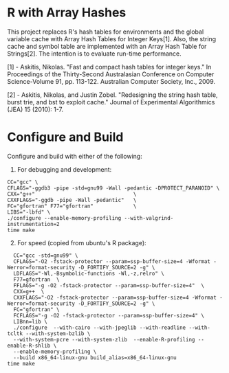 # R with Array Hashes

This project replaces R's hash tables for environments and the global
variable cache with Array Hash Tables for Integer Keys[1]. Also, the string cache and symbol table are implemented with an Array Hash Table for Strings[2]. The intention is to evaluate
run-time performance.

[1] - Askitis, Nikolas. "Fast and compact hash tables for integer keys." In Proceedings of the Thirty-Second Australasian Conference on Computer Science-Volume 91, pp. 113-122. Australian Computer Society, Inc., 2009.

[2] - Askitis, Nikolas, and Justin Zobel. "Redesigning the string hash table, burst trie, and bst to exploit cache." Journal of Experimental Algorithmics (JEA) 15 (2010): 1-7.

# Configure and Build

Configure and build with either of the following:

1. For debugging and development:

  ```
  CC="gcc" \
  CFLAGS="-ggdb3 -pipe -std=gnu99 -Wall -pedantic -DPROTECT_PARANOID" \
  CXX="g++"                                \
  CXXFLAGS="-ggdb -pipe -Wall -pedantic"   \
  FC="gfortran" F77="gfortran"             \
  LIBS="-lbfd" \
  ./configure --enable-memory-profiling --with-valgrind-instrumentation=2 
  time make
  ```

2. For speed (copied from ubuntu's R package):
  ```
    CC="gcc -std=gnu99" \
    CFLAGS="-O2 -fstack-protector --param=ssp-buffer-size=4 -Wformat -Werror=format-security -D_FORTIFY_SOURCE=2 -g" \
    LDFLAGS="-Wl,-Bsymbolic-functions -Wl,-z,relro" \
    F77=gfortran  \
    FFLAGS="-g -O2 -fstack-protector --param=ssp-buffer-size=4"  \
    CXX=g++  \
    CXXFLAGS="-O2 -fstack-protector --param=ssp-buffer-size=4 -Wformat -Werror=format-security -D_FORTIFY_SOURCE=2 -g" \
    FC="gfortran" \
    FCFLAGS="-g -O2 -fstack-protector --param=ssp-buffer-size=4" \
    LIBnn=lib \
    ./configure  --with-cairo --with-jpeglib --with-readline --with-tcltk --with-system-bzlib \
    --with-system-pcre --with-system-zlib  --enable-R-profiling --enable-R-shlib \
    --enable-memory-profiling \
    --build x86_64-linux-gnu build_alias=x86_64-linux-gnu
  time make
  ```
